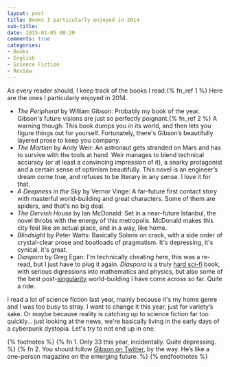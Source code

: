 ```yaml
---
layout: post
title: Books I particularly enjoyed in 2014
sub-title:
date: 2015-01-05 00:20
comments: true
categories: 
- Books
- English
- Science Fiction
- Review
---
```


As every reader should, I keep track of the books I read.{% fn_ref 1 %} Here are the ones I particularly enjoyed in 2014.

- *The Peripheral* by William Gibson: Probably my book of the year. Gibson's future visions are just so perfectly poignant.{% fn_ref 2 %} A warning though: This book dumps you in its world, and then lets you figure things out for yourself. Fortunately, there's Gibson’s beautifully layered prose to keep you company.
- *The Martian* by Andy Weir: An astronaut gets stranded on Mars and has to survive with the tools at hand. Weir manages to blend technical accuracy (or at least a convincing impression of it), a snarky protagonist and a certain sense of optimism beautifully. This novel is an engineer’s dream come true, and refuses to be literary in any sense. I love it for that.
- *A Deepness in the Sky* by Vernor Vinge: A far-future first contact story with masterful world-building and great characters. Some of them are spiders, and that's no big deal.
- *The Dervish House* by Ian McDonald: Set in a near-future Istanbul, the novel throbs with the energy of this metropolis. McDonald makes this city feel like an actual place, and in a way, like home.
- *Blindsight* by Peter Watts: Basically Solaris on crack, with a side order of crystal-clear prose and boatloads of pragmatism. It's depressing, it's cynical, it's great.
- *Diaspora* by Greg Egan: I'm technically cheating here, this was a re-read, but I just have to plug it again. *Diaspora* is a truly [hard sci-fi](http://en.wikipedia.org/wiki/Hard_science_fiction) book, with serious digressions into mathematics and physics, but also some of the best post-[singularity](https://en.wikipedia.org/wiki/Technological_singularity) world-building I have come across so far. Quite a ride.

I read a lot of science fiction last year, mainly because it's my home genre and I was too busy to stray. I want to change it this year, just for variety’s sake. Or maybe because reality is catching up to science fiction far too quickly... just looking at the news, we're basically living in the early days of a cyberpunk dystopia. Let's try to not end up in one.

{% footnotes %}
{% fn 1. Only 33 this year, incidentally. Quite depressing. %}
{% fn 2. You should follow <a href="https://twitter.com/GreatDismal">Gibson on Twitter</a>, by the way. He’s like a one-person magazine on the emerging future. %}
{% endfootnotes %}
